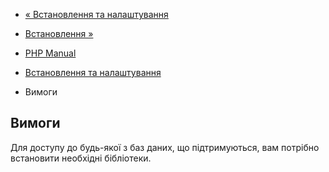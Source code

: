 - [« Встановлення та налаштування](uodbc.setup.md)
- [Встановлення »](odbc.installation.md)

- [PHP Manual](index.md)
- [Встановлення та налаштування](uodbc.setup.md)
- Вимоги

## Вимоги

Для доступу до будь-якої з баз даних, що підтримуються, вам потрібно
встановити необхідні бібліотеки.
